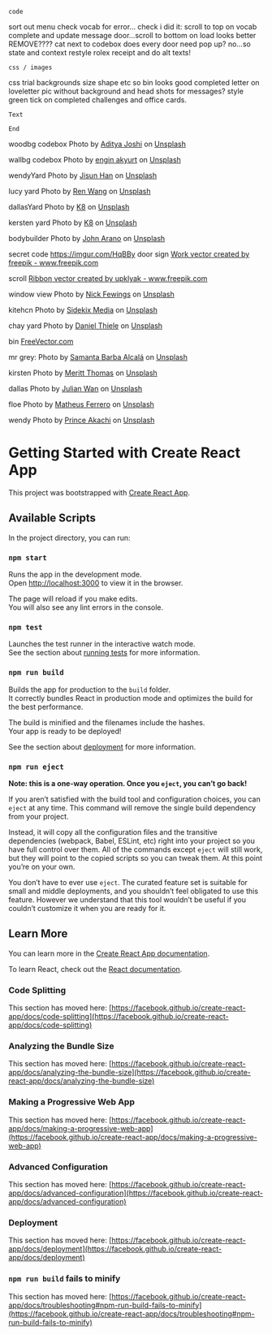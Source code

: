     code
sort out menu
check vocab for error...
check i did it: scroll to top on vocab complete and update message
door...scroll to bottom on load looks better REMOVE????
cat next to codebox
does every door need pop up? no...so state and context
restyle rolex receipt and do alt texts!
 
    css / images
css trial backgrounds size shape etc so bin looks good
completed letter on loveletter
pic without background and head shots for messages?
style green tick on completed challenges and office cards.



    Text

    End
woodbg codebox Photo by <a href="https://unsplash.com/@adijoshi11?utm_source=unsplash&utm_medium=referral&utm_content=creditCopyText">Aditya Joshi</a> on <a href="https://unsplash.com/s/photos/wood-texture?utm_source=unsplash&utm_medium=referral&utm_content=creditCopyText">Unsplash</a>
  

wallbg codebox Photo by <a href="https://unsplash.com/@enginakyurt?utm_source=unsplash&utm_medium=referral&utm_content=creditCopyText">engin akyurt</a> on <a href="https://unsplash.com/s/photos/brick-texture?utm_source=unsplash&utm_medium=referral&utm_content=creditCopyText">Unsplash</a>
  

wendyYard Photo by <a href="https://unsplash.com/@hanzlog?utm_source=unsplash&utm_medium=referral&utm_content=creditCopyText">Jisun Han</a> on <a href="https://unsplash.com/s/photos/back-yard?utm_source=unsplash&utm_medium=referral&utm_content=creditCopyText">Unsplash</a>
  
lucy yard Photo by <a href="https://unsplash.com/@r1g?utm_source=unsplash&utm_medium=referral&utm_content=creditCopyText">Ren Wang</a> on <a href="https://unsplash.com/s/photos/back-yard?utm_source=unsplash&utm_medium=referral&utm_content=creditCopyText">Unsplash</a>
  
dallasYard Photo by <a href="https://unsplash.com/@k8_iv?utm_source=unsplash&utm_medium=referral&utm_content=creditCopyText">K8</a> on <a href="https://unsplash.com/s/photos/back-yard?utm_source=unsplash&utm_medium=referral&utm_content=creditCopyText">Unsplash</a>
  
kersten yard Photo by <a href="https://unsplash.com/@k8_iv?utm_source=unsplash&utm_medium=referral&utm_content=creditCopyText">K8</a> on <a href="https://unsplash.com/s/photos/back-yard?utm_source=unsplash&utm_medium=referral&utm_content=creditCopyText">Unsplash</a>
  
bodybuilder Photo by <a href="https://unsplash.com/@johnarano?utm_source=unsplash&utm_medium=referral&utm_content=creditCopyText">John Arano</a> on <a href="https://unsplash.com/s/photos/weight-lifting?utm_source=unsplash&utm_medium=referral&utm_content=creditCopyText">Unsplash</a>
  
secret code https://imgur.com/HqBBy
door sign <a href='https://www.freepik.com/vectors/work'>Work vector created by freepik - www.freepik.com</a>

scroll <a href="https://www.freepik.com/vectors/ribbon">Ribbon vector created by upklyak - www.freepik.com</a>

window view Photo by <a href="https://unsplash.com/@jannerboy62?utm_source=unsplash&utm_medium=referral&utm_content=creditCopyText">Nick Fewings</a> on <a href="https://unsplash.com/s/photos/view-from-window?utm_source=unsplash&utm_medium=referral&utm_content=creditCopyText">Unsplash</a>
  
kitehcn Photo by <a href="https://unsplash.com/@sidekix?utm_source=unsplash&utm_medium=referral&utm_content=creditCopyText">Sidekix Media</a> on <a href="https://unsplash.com/s/photos/kitchen?utm_source=unsplash&utm_medium=referral&utm_content=creditCopyText">Unsplash</a>
  
chay yard Photo by <a href="https://unsplash.com/@dlrmco?utm_source=unsplash&utm_medium=referral&utm_content=creditCopyText">Daniel Thiele</a> on <a href="https://unsplash.com/s/photos/brickwall?utm_source=unsplash&utm_medium=referral&utm_content=creditCopyText">Unsplash</a>
  
bin <a href="https://www.freevector.com/metal-trash-bins#">FreeVector.com</a>

mr grey: Photo by <a href="https://unsplash.com/@samanta1225?utm_source=unsplash&utm_medium=referral&utm_content=creditCopyText">Samanta Barba Alcalá</a> on <a href="https://unsplash.com/s/photos/older-man?utm_source=unsplash&utm_medium=referral&utm_content=creditCopyText">Unsplash</a>

kirsten Photo by <a href="https://unsplash.com/@merittthomas?utm_source=unsplash&utm_medium=referral&utm_content=creditCopyText">Meritt Thomas</a> on <a href="https://unsplash.com/s/photos/woman?utm_source=unsplash&utm_medium=referral&utm_content=creditCopyText">Unsplash</a>

dallas Photo by <a href="https://unsplash.com/@julianwan?utm_source=unsplash&utm_medium=referral&utm_content=creditCopyText">Julian Wan</a> on <a href="https://unsplash.com/s/photos/man?utm_source=unsplash&utm_medium=referral&utm_content=creditCopyText">Unsplash</a>
  
floe Photo by <a href="https://unsplash.com/@matheusferrero?utm_source=unsplash&utm_medium=referral&utm_content=creditCopyText">Matheus Ferrero</a> on <a href="https://unsplash.com/s/photos/woman?utm_source=unsplash&utm_medium=referral&utm_content=creditCopyText">Unsplash</a>

wendy Photo by <a href="https://unsplash.com/@princearkman?utm_source=unsplash&utm_medium=referral&utm_content=creditCopyText">Prince Akachi</a> on <a href="https://unsplash.com/s/photos/woman?utm_source=unsplash&utm_medium=referral&utm_content=creditCopyText">Unsplash</a>
  
  


# Getting Started with Create React App

This project was bootstrapped with [Create React App](https://github.com/facebook/create-react-app).

## Available Scripts

In the project directory, you can run:

### `npm start`

Runs the app in the development mode.\
Open [http://localhost:3000](http://localhost:3000) to view it in the browser.

The page will reload if you make edits.\
You will also see any lint errors in the console.

### `npm test`

Launches the test runner in the interactive watch mode.\
See the section about [running tests](https://facebook.github.io/create-react-app/docs/running-tests) for more information.

### `npm run build`

Builds the app for production to the `build` folder.\
It correctly bundles React in production mode and optimizes the build for the best performance.

The build is minified and the filenames include the hashes.\
Your app is ready to be deployed!

See the section about [deployment](https://facebook.github.io/create-react-app/docs/deployment) for more information.

### `npm run eject`

**Note: this is a one-way operation. Once you `eject`, you can’t go back!**

If you aren’t satisfied with the build tool and configuration choices, you can `eject` at any time. This command will remove the single build dependency from your project.

Instead, it will copy all the configuration files and the transitive dependencies (webpack, Babel, ESLint, etc) right into your project so you have full control over them. All of the commands except `eject` will still work, but they will point to the copied scripts so you can tweak them. At this point you’re on your own.

You don’t have to ever use `eject`. The curated feature set is suitable for small and middle deployments, and you shouldn’t feel obligated to use this feature. However we understand that this tool wouldn’t be useful if you couldn’t customize it when you are ready for it.

## Learn More

You can learn more in the [Create React App documentation](https://facebook.github.io/create-react-app/docs/getting-started).

To learn React, check out the [React documentation](https://reactjs.org/).

### Code Splitting

This section has moved here: [https://facebook.github.io/create-react-app/docs/code-splitting](https://facebook.github.io/create-react-app/docs/code-splitting)

### Analyzing the Bundle Size

This section has moved here: [https://facebook.github.io/create-react-app/docs/analyzing-the-bundle-size](https://facebook.github.io/create-react-app/docs/analyzing-the-bundle-size)

### Making a Progressive Web App

This section has moved here: [https://facebook.github.io/create-react-app/docs/making-a-progressive-web-app](https://facebook.github.io/create-react-app/docs/making-a-progressive-web-app)

### Advanced Configuration

This section has moved here: [https://facebook.github.io/create-react-app/docs/advanced-configuration](https://facebook.github.io/create-react-app/docs/advanced-configuration)

### Deployment

This section has moved here: [https://facebook.github.io/create-react-app/docs/deployment](https://facebook.github.io/create-react-app/docs/deployment)

### `npm run build` fails to minify

This section has moved here: [https://facebook.github.io/create-react-app/docs/troubleshooting#npm-run-build-fails-to-minify](https://facebook.github.io/create-react-app/docs/troubleshooting#npm-run-build-fails-to-minify)
